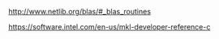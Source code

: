 http://www.netlib.org/blas/#_blas_routines

https://software.intel.com/en-us/mkl-developer-reference-c

